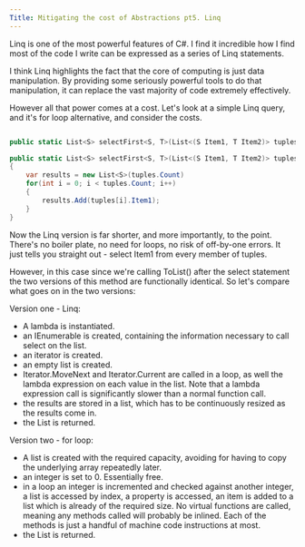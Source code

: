 ```yaml
---
Title: Mitigating the cost of Abstractions pt5. Linq
---
```


Linq is one of the most powerful features of C#. I find it incredible how I find most of the code I write can be expressed as a series of Linq statements.

I think Linq highlights the fact that the core of computing is just data manipulation. By providing some seriously powerful tools to do that manipulation, it can replace the vast majority of code extremely effectively.

However all that power comes at a cost. Let's look at a simple Linq query, and it's for loop alternative, and consider the costs.

``` csharp

public static List<S> selectFirst<S, T>(List<(S Item1, T Item2)> tuples) => tuples.Select(x => x.Item1).ToList();

public static List<S> selectFirst<S, T>(List<(S Item1, T Item2)> tuples)
{
    var results = new List<S>(tuples.Count)
    for(int i = 0; i < tuples.Count; i++)
    {
        results.Add(tuples[i].Item1);
    }
}

```

Now the Linq version is far shorter, and more importantly, to the point. There's no boiler plate, no need for loops, no risk of off-by-one errors. It just tells you straight out - select Item1 from every member of tuples.

However, in this case since we're calling ToList() after the select statement the two versions of this method are functionally identical. So let's compare what goes on in the two versions:

Version one - Linq:

- A lambda is instantiated.
- an IEnumerable is created, containing the information necessary to call select on the list.
- an iterator is created.
- an empty list is created.
- Iterator.MoveNext and Iterator.Current are called in a loop, as well the lambda expression on each value in the list. Note that a lambda expression call is significantly slower than a normal function call.
- the results are stored in a list, which has to be continuously resized as the results come in.
- the List is returned.

Version two - for loop:

- A list is created with the required capacity, avoiding for having to copy the underlying array repeatedly later.
- an integer is set to 0. Essentially free.
- in a loop an integer is incremented and checked against another integer, a list is accessed by index, a property is accessed, an item is added to a list which is already of the required size. No virtual functions are called, meaning any methods called will probably be inlined. Each of the methods is just a handful of machine code instructions at most.
- the List is returned.